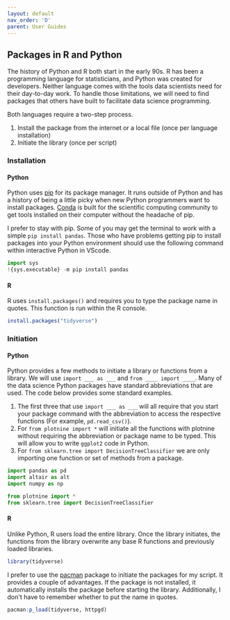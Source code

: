 ```yaml
---
layout: default
nav_order: 'D'
parent: User Guides
---
```


## Packages in R and Python

The history of Python and R both start in the early 90s.  R has been a programming language for statisticians, and Python was created for developers.  Neither language comes with the tools data scientists need for their day-to-day work. To handle those limitations, we will need to find packages that others have built to facilitate data science programming.

Both languages require a two-step process.

1. Install the package from the internet or a local file (once per language installation)
2. Initiate the library (once per script)

### Installation

#### Python

Python uses [pip](https://pip.pypa.io/en/stable/) for its package manager.  It runs outside of Python and has a history of being a little picky when new Python programmers want to install packages.  [Conda](https://docs.conda.io/en/latest/) is built for the scientific computing community to get tools installed on their computer without the headache of pip. 

I prefer to stay with pip.  Some of you may get the terminal to work with a simple `pip install pandas`.  Those who have problems getting pip to install packages into your Python environment should use the following command within interactive Python in VScode.

```Python
import sys
!{sys.executable} -m pip install pandas
```

#### R 

R uses `install.packages()` and requires you to type the package name in quotes.  This function is run within the R console. 

```R
install.packages("tidyverse")
```

### Initiation

#### Python

Python provides a few methods to initiate a library or functions from a library. We will use `import ___ as ___` and `from ____ import ____`. Many of the data science Python packages have standard abbreviations that are used.  The code below provides some standard examples.

1. The first three that use `import ___ as ___` will all require that you start your package command with the abbreviation to access the respective functions (For example, `pd.read_csv()`). 
2. For `from plotnine import *` will initiate all the functions with plotnine without requiring the abbreviation or package name to be typed. This will allow you to write `ggplot2` code in Python.
3. For `from sklearn.tree import DecisionTreeClassifier` we are only importing one function or set of methods from a package.

```Python
import pandas as pd 
import altair as alt
import numpy as np

from plotnine import *
from sklearn.tree import DecisionTreeClassifier
```

#### R 

Unlike Python, R users load the entire library.  Once the library initiates, the functions from the library overwrite any base R functions and previously loaded libraries.

```R
library(tidyverse)
```

I prefer to use the [pacman](https://github.com/trinker/pacman) package to initiate the packages for my script.  It provides a couple of advantages.  If the package is not installed, it automatically installs the package before starting the library. Additionally, I don't have to remember whether to put the name in quotes.

```R
pacman:p_load(tidyverse, httpgd)
```
